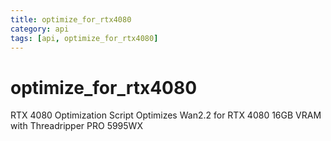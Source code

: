 ```yaml
---
title: optimize_for_rtx4080
category: api
tags: [api, optimize_for_rtx4080]
---
```


# optimize_for_rtx4080

RTX 4080 Optimization Script
Optimizes Wan2.2 for RTX 4080 16GB VRAM with Threadripper PRO 5995WX

